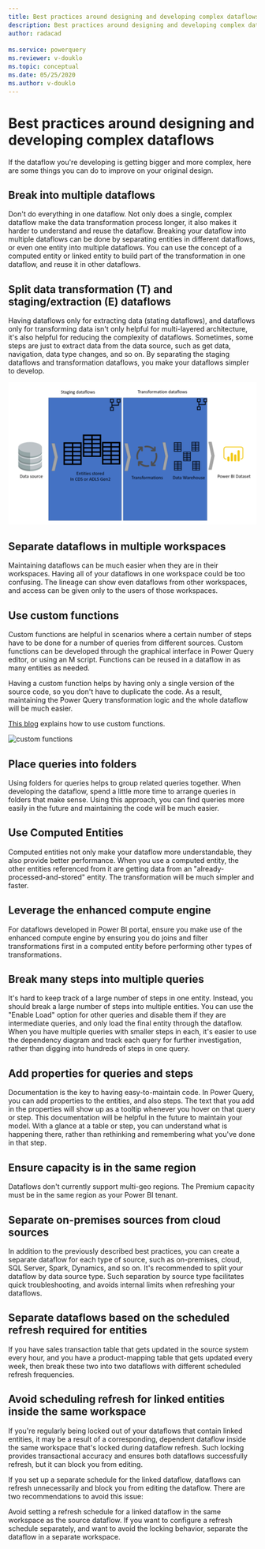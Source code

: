 ```yaml
---
title: Best practices around designing and developing complex dataflows
description: Best practices around designing and developing complex dataflows
author: radacad

ms.service: powerquery
ms.reviewer: v-douklo
ms.topic: conceptual
ms.date: 05/25/2020
ms.author: v-douklo
---
```


# Best practices around designing and developing complex dataflows

If the dataflow you're developing is getting bigger and more complex, here are some things you can do to improve on your original design.

## Break into multiple dataflows

Don't do everything in one dataflow. Not only does a single, complex dataflow make the data transformation process longer, it also makes it harder to understand and reuse the dataflow. Breaking your dataflow into multiple dataflows can be done by separating entities in different dataflows, or even one entity into multiple dataflows. You can use the concept of a computed entity or linked entity to build part of the transformation in one dataflow, and reuse it in other dataflows.

## Split data transformation (T) and staging/extraction (E) dataflows

Having dataflows only for extracting data (stating dataflows), and dataflows only for transforming data isn't only helpful for multi-layered architecture, it's also helpful for reducing the complexity of dataflows. Sometimes, some steps are just to extract data from the data source, such as get data, navigation, data type changes, and so on. By separating the staging dataflows and transformation dataflows, you make your dataflows simpler to develop.

![multi-layered dataflow architecture](media/MultiLayeredDF.png)

## Separate dataflows in multiple workspaces

Maintaining dataflows can be much easier when they are in their workspaces. Having all of your dataflows in one workspace could be too confusing. The lineage can show even dataflows from other workspaces, and access can be given only to the users of those workspaces. 

## Use custom functions

Custom functions are helpful in scenarios where a certain number of steps have to be done for a number of queries from different sources. Custom functions can be developed through the graphical interface in Power Query editor, or using an M script. Functions can be reused in a dataflow in as many entities as needed.

Having a custom function helps by having only a single version of the source code, so you don't have to duplicate the code. As a result, maintaining the Power Query transformation logic and the whole dataflow will be much easier.

[This blog](https://radacad.com/custom-functions-made-easy-in-power-bi-desktop#:~:text=It%20is%20easy%20to%20consume,the%20output%20column%20as%20Holidays.) explains how to use custom functions.

![custom functions](https://i1.wp.com/radacad.com/wp-content/uploads/2016/12/2016-12-06_17h51_22.png?w=555&ssl=1)

## Place queries into folders

Using folders for queries helps to group related queries together. When developing the dataflow, spend a little more time to arrange queries in folders that make sense. Using this approach, you can find queries more easily in the future and maintaining the code will be much easier.

## Use Computed Entities

Computed entities not only make your dataflow more understandable, they also provide better performance. When you use a computed entity, the other entities referenced from it are getting data from an "already-processed-and-stored" entity. The transformation will be much simpler and faster.

## Leverage the enhanced compute engine

For dataflows developed in Power BI portal, ensure you make use of the enhanced compute engine by ensuring you do joins and filter transformations first in a computed entity before performing other types of transformations.

## Break many steps into multiple queries

It's hard to keep track of a large number of steps in one entity. Instead, you should break a large number of steps into multiple entities. You can use the "Enable Load" option for other queries and disable them if they are intermediate queries, and only load the final entity through the dataflow. When you have multiple queries with smaller steps in each, it's easier to use the dependency diagram and track each query for further investigation, rather than digging into hundreds of steps in one query.

## Add properties for queries and steps

Documentation is the key to having easy-to-maintain code. In Power Query, you can add properties to the entities, and also steps. The text that you add in the properties will show up as a tooltip whenever you hover on that query or step. This documentation will be helpful in the future to maintain your model. With a glance at a table or step, you can understand what is happening there, rather than rethinking and remembering what you've done in that step.

## Ensure capacity is in the same region
Dataflows don't currently support multi-geo regions. The Premium capacity must be in the same region as your Power BI tenant.

## Separate on-premises sources from cloud sources
In addition to the previously described best practices, you can create a separate dataflow for each type of source, such as on-premises, cloud, SQL Server, Spark, Dynamics, and so on. It's recommended to split your dataflow by data source type. Such separation by source type facilitates quick troubleshooting, and avoids internal limits when refreshing your dataflows.

## Separate dataflows based on the scheduled refresh required for entities
If you have sales transaction table that gets updated in the source system every hour, and you have a product-mapping table that gets updated every week, then break these two into two dataflows with different scheduled refresh frequencies.

## Avoid scheduling refresh for linked entities inside the same workspace
If you're regularly being locked out of your dataflows that contain linked entities, it may be a result of a corresponding, dependent dataflow inside the same workspace that's locked during dataflow refresh. Such locking provides transactional accuracy and ensures both dataflows successfully refresh, but it can block you from editing.

If you set up a separate schedule for the linked dataflow, dataflows can refresh unnecessarily and block you from editing the dataflow. There are two recommendations to avoid this issue:

Avoid setting a refresh schedule for a linked dataflow in the same workspace as the source dataflow.
If you want to configure a refresh schedule separately, and want to avoid the locking behavior, separate the dataflow in a separate workspace.

